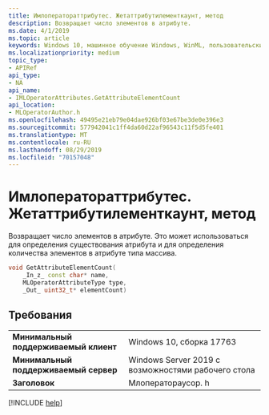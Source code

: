 ```yaml
---
title: Имлоператораттрибутес. Жетаттрибутилементкаунт, метод
description: Возвращает число элементов в атрибуте.
ms.date: 4/1/2019
ms.topic: article
keywords: Windows 10, машинное обучение Windows, WinML, пользовательские операторы, Жетаттрибутилементкаунт
ms.localizationpriority: medium
topic_type:
- APIRef
api_type:
- NA
api_name:
- IMLOperatorAttributes.GetAttributeElementCount
api_location:
- MLOperatorAuthor.h
ms.openlocfilehash: 49495e21eb79e04dae926bf03e67be3de0e396e3
ms.sourcegitcommit: 577942041c1ff4da60d22af96543c11f5d5fe401
ms.translationtype: MT
ms.contentlocale: ru-RU
ms.lasthandoff: 08/29/2019
ms.locfileid: "70157048"
---
```

# <a name="imloperatorattributesgetattributeelementcount-method"></a>Имлоператораттрибутес. Жетаттрибутилементкаунт, метод

Возвращает число элементов в атрибуте. Это может использоваться для определения существования атрибута и для определения количества элементов в атрибуте типа массива.

```cpp
void GetAttributeElementCount(
    _In_z_ const char* name,
    MLOperatorAttributeType type,
    _Out_ uint32_t* elementCount)
```

## <a name="requirements"></a>Требования

| | |
|-|-|
| **Минимальный поддерживаемый клиент** | Windows 10, сборка 17763 |
| **Минимальный поддерживаемый сервер** | Windows Server 2019 с возможностями рабочего стола |
| **Заголовок** | Млоператораусор. h |

[!INCLUDE [help](../../includes/get-help.md)]
